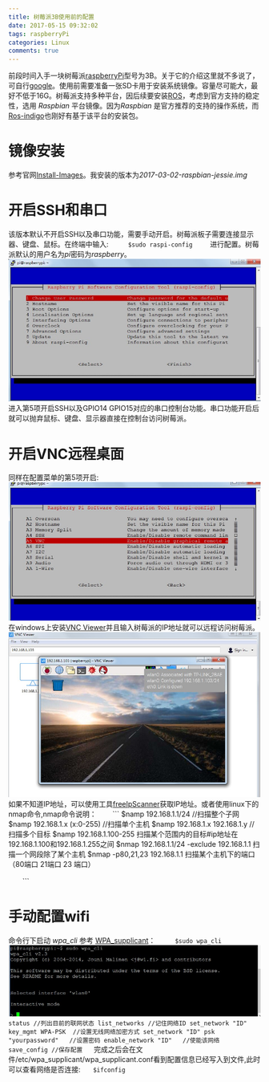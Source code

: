 ```yaml
---
title: 树莓派3B使用前的配置
date: 2017-05-15 09:32:02
tags: raspberryPi
categories: Linux
comments: true
---
```

前段时间入手一块树莓派[raspberryPi](https://www.raspberrypi.org/)型号为3B。关于它的介绍这里就不多说了，可自行[google](https://www.google.com)。使用前需要准备一张SD卡用于安装系统镜像。容量尽可能大，最好不低于16G。树莓派支持多种平台，因后续要安装[ROS](http://www.ros.org/)，考虑到官方支持的稳定性，选用 *Raspbian* 平台镜像。因为*Raspbian* 是官方推荐的支持的操作系统，而[Ros-indigo](http://wiki.ros.org/cn/indigo)也刚好有基于该平台的安装包。
# 镜像安装
参考官网[Install-Images](https://www.raspberrypi.org/documentation/installation/installing-images/)。我安装的版本为*2017-03-02-raspbian-jessie.img*
<!--more-->
# 开启SSH和串口
该版本默认不开启SSH以及串口功能，需要手动开启。树莓派板子需要连接显示器、键盘、鼠标。在终端中输入:
　　```
  $sudo raspi-config
　　```
进行配置。树莓派默认的用户名为*pi*密码为*raspberry*。
![](raspberryPi/config.jpg)
进入第5项开启SSH以及GPIO14 GPIO15对应的串口控制台功能。串口功能开启后就可以抛弃鼠标、键盘、显示器直接在控制台访问树莓派。
# 开启VNC远程桌面
同样在配置菜单的第5项开启:![](raspberryPi/portconfig.jpg)
在windows上安装[VNC Viewer](https://www.realvnc.com/)并且输入树莓派的IP地址就可以远程访问树莓派。![](raspberryPi/vnc.jpg)
如果不知道IP地址，可以使用工具[freeIpScanner](http://www.eusing.com/ipscan/free_ip_scanner.htm)获取IP地址。或者使用linux下的nmap命令,nmap命令说明：
　　```
  $namp 192.168.1.1/24 //扫描整个子网
  $namp 192.168.1.x (x:0-255) //扫描单个主机
  $namp 192.168.1.x 192.168.1.y //扫描多个目标
  $namp 192.168.1.100-255 扫描某个范围内的目标#ip地址在192.168.1.100和192.168.1.255之间 
  $nmap 192.168.1.1/24 -exclude 192.168.1.1 扫描一个网段除了某个主机
  $nmap -p80,21,23 192.168.1.1 扫描某个主机下的端口（80端口 21端口 23 端口）

　　```
# 手动配置wifi
命令行下启动 *wpa_cli* 参考 [WPA_supplicant](http://w1.fi/wpa_supplicant/)：
　　```
 $sudo wpa_cli
　　```
![](raspberryPi/wpacli.jpg)
　 ```
  status //列出目前的联网状态
  list_networks //记住网络ID
  set_network "ID" key_mgmt WPA-PSK  //设置无线网络加密方式
  set_network "ID" psk "yourpassword"   //设置密码
  enable_network "ID"   //使能该网络
  save_config //保存配置
  　```
完成之后会在文件/etc/wpa_supplicant/wpa_supplicant.conf看到配置信息已经写入到文件,此时可以查看网络是否连接:
  　```
 $ifconfig
  　```
